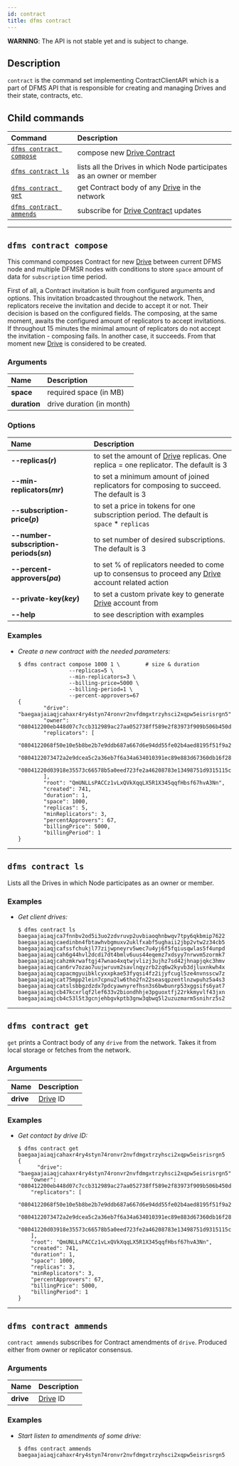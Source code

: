 ```yaml
---
id: contract
title: dfms contract
---
```


**WARNING**: The API is not stable yet and is subject to change.

## Description

`contract` is the command set implementing ContractClientAPI which is a part of DFMS API that is responsible for creating and managing Drives and their state, contracts, etc.

## Child commands

| Command                                           | Description                                                                                |
| :------------------------------------------------ | :----------------------------------------------------------------------------------------- |
| [`dfms contract compose`](#dfms-contract-compose) | compose new [Drive Contract](../../built_in_features/drive/overview.md)                    |
| [`dfms contract ls`](#dfms-contract-ls)           | lists all the Drives in which Node participates as an owner or member                      |
| [`dfms contract get`](#dfms-contract-get)         | get Contract body of any [Drive](../../built_in_features/drive/overview.md) in the network |
| [`dfms contract ammends`](#dfms-contract-ammends) | subscribe for [Drive Contract](../../built_in_features/drive/overview.md) updates          |

---

## `dfms contract compose`

This command composes Contract for new [Drive](../../built_in_features/drive/overview.md) between current DFMS node and multiple DFMSR nodes with conditions to store `space` amount of data for `subscription` time period.

First of all, a Contract invitation is built from configured arguments and options. This invitation broadcasted throughout the network. Then, replicators receive the invitation and decide to accept it or not. Their decision is based on the configured fields. The composing, at the same moment, awaits the configured amount of replicators to accept invitations. If throughout 15 minutes the minimal amount of replicators do not accept the invitation - composing fails. In another case, it succeeds. From that moment new [Drive](../../built_in_features/drive/overview.md) is considered to be created.

### Arguments

| Name         | Description               |
| :----------- | :------------------------ |
| **space**    | required space (in MB)    |
| **duration** | drive duration (in month) |

### Options

| Name                                    | Description                                                                                                                                     |
| :-------------------------------------- | :---------------------------------------------------------------------------------------------------------------------------------------------- |
| **--replicas(_r_)**                     | to set the amount of [Drive](../../built_in_features/drive/overview.md) replicas. One replica = one replicator. The default is 3                |
| **--min-replicators(_mr_)**             | to set a minimum amount of joined replicators for composing to succeed. The default is 3                                                        |
| **--subscription-price(_p_)**           | to set a price in tokens for one subscription period. The default is `space` * `replicas`                                                       |
| **--number-subscription-periods(_sn_)** | to set number of desired subscriptions. The default is 3                                                                                        |
| **--percent-approvers(_pa_)**           | to set % of replicators needed to come up to consensus to proceed any [Drive](../../built_in_features/drive/overview.md) account related action |
| **--private-key(_key_)**                | to set a custom private key to generate [Drive](../../built_in_features/drive/overview.md) account from                                         |
| **--help**                              | to see description with examples                                                                                                                |

### Examples

- _Create a new contract with the needed parameters:_

  ```shell
  $ dfms contract compose 1000 1 \        # size & duration 
                  --replicas=5 \        
                  --min-replicators=3 \ 
                  --billing-price=5000 \
                  --billing-period=1 \  
                  --percent-approvers=67
  {
          "drive": "baegaajaiaqjcahaxr4ry4styn74ronvr2nvfdmgxtrzyhsci2xqpw5eisrisrgn5",
          "owner": "080412200eb448d07c7ccb312989ac27aa052738ff589e2f83973f909b506b450dc5c4e2",
          "replicators": [
                  "0804122068f50e10e5b8be2b7e9ddb687a667d6e94dd55fe02b4aed8195f51f9a242558b",
                  "0804122073472a2e9dcea5c2a36eb7f6a34a634010391ec89e883d67360db16f28b9443c",
                  "08041220d03918e35573c66578b5a0eed723fe2a46208783e13498751d9315115ca06d4b"
          ],
          "root": "QmUNLLsPACCz1vLxQVkXqqLX5R1X345qqfHbsf67hvA3Nn",
          "created": 741,
          "duration": 1,
          "space": 1000,
          "replicas": 5,
          "minReplicators": 3,
          "percentApprovers": 67,
          "billingPrice": 5000,
          "billingPeriod": 1
  }
  ```

---

## `dfms contract ls`

Lists all the Drives in which Node participates as an owner or member.

### Examples

- _Get client drives:_

  ```shell
  $ dfms contract ls
  baegaajaiaqjca7fnnbv2od5i3uo2zdvruvp2uvbiaoqhnbwqv7tpy6qkbmip7622
  baegaajaiaqjcaedinbn4fbtawhvbgmuxv2uklfxabf5ughaii2jbp2vtw2z34cb5
  baegaajaiaqjcafssfchukjl77zijwpneyrv5wec7u4yj6f5fqiusqwlas5f4unpd
  baegaajaiaqjcah6g44hvl2dcdi7dt4bmlv6uus44eqemz7xdsyy7nrwvm5zormk7
  baegaajaiaqjcahzmkrwaftgj47wnao4xqtwjvlizj3ujhz7sd42jhnapjqkc3hmv
  baegaajaiaqjcan6rv7ozao7uujwruvm2savlnqyzrb2zq6w2kyvb3djluxnkwh4x
  baegaajaiaqjcapacmgyuibklcyxxpkae53fyqsi4fz2ijyfcugl5ze4nvnsscw7z
  baegaajaiaqjcat75mpp2lein7cpnu2lw6tho2fn22seasqpzentlnzwpuhz5a4s3
  baegaajaiaqjcatslsbbgzdzdx7pdcyawnyrefhsn3s6bwbunrp53xggsifs6yat7
  baegaajaiaqjcb47kcxrlqf2lef633v2biondhhje3pguoxtfj22rkkmyvlf43jxn
  baegaajaiaqjcb4c53l5t3gcnjehbgvkptb3gnw3qbwq5l2uzuzmarm5snihrz5s2
  ```

---

## `dfms contract get`

`get` prints a Contract body of any `drive` from the network. Takes it from local storage or fetches from the network.

### Arguments

| Name      | Description                                           |
| :-------- | :---------------------------------------------------- |
| **drive** | [Drive](../../built_in_features/drive/overview.md) ID |

### Examples

- _Get contact by drive ID:_
  
  ```shell
  $ dfms contract get baegaajaiaqjcahaxr4ry4styn74ronvr2nvfdmgxtrzyhsci2xqpw5eisrisrgn5
  {
    	"drive": "baegaajaiaqjcahaxr4ry4styn74ronvr2nvfdmgxtrzyhsci2xqpw5eisrisrgn5",
      "owner": "080412200eb448d07c7ccb312989ac27aa052738ff589e2f83973f909b506b450dc5c4e2",
      "replicators": [
              "0804122068f50e10e5b8be2b7e9ddb687a667d6e94dd55fe02b4aed8195f51f9a242558b",
              "0804122073472a2e9dcea5c2a36eb7f6a34a634010391ec89e883d67360db16f28b9443c",
              "08041220d03918e35573c66578b5a0eed723fe2a46208783e13498751d9315115ca06d4b"
      ],
      "root": "QmUNLLsPACCz1vLxQVkXqqLX5R1X345qqfHbsf67hvA3Nn",
      "created": 741,
      "duration": 1,
      "space": 1000,
      "replicas": 3,
      "minReplicators": 3,
      "percentApprovers": 67,
      "billingPrice": 5000,
      "billingPeriod": 1
  }
  ```

---

## `dfms contract ammends`

`contract ammends` subscribes for Contract amendments of `drive`. Produced either from owner or replicator consensus.

### Arguments

| Name      | Description                                           |
| :-------- | :---------------------------------------------------- |
| **drive** | [Drive](../../built_in_features/drive/overview.md) ID |

### Examples

- _Start listen to amendments of some drive:_

  ```shell
  $ dfms contract ammends baegaajaiaqjcahaxr4ry4styn74ronvr2nvfdmgxtrzyhsci2xqpw5eisrisrgn5
  ```
